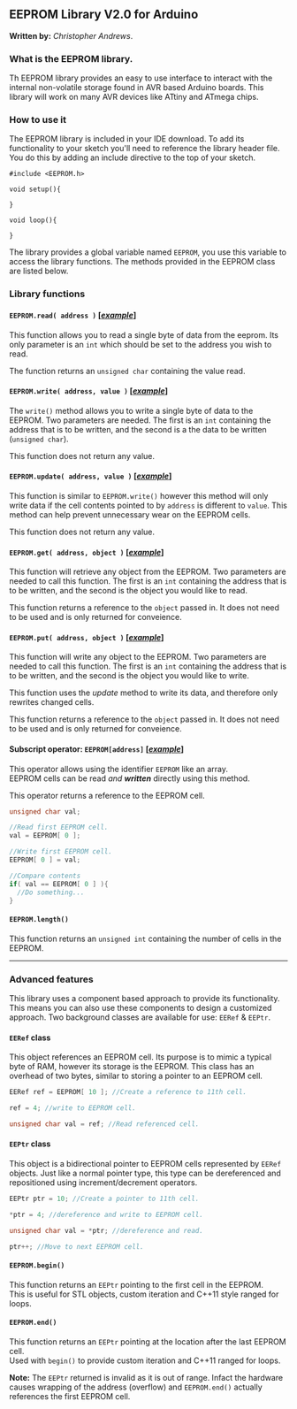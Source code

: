 ## **EEPROM Library V2.0** for Arduino

**Written by:** _Christopher Andrews_.  

### **What is the EEPROM library.**

Th EEPROM library provides an easy to use interface to interact with the internal non-volatile storage found in AVR based Arduino boards. This library will work on many AVR devices like ATtiny and ATmega chips.

### **How to use it**
The EEPROM library is included in your IDE download. To add its functionality to your sketch you'll need to reference the library header file. You do this by adding an include directive to the top of your sketch.

```Arduino
#include <EEPROM.h>

void setup(){

}

void loop(){

}

```

The library provides a global variable named `EEPROM`, you use this variable to access the library functions. The methods provided in the EEPROM class are listed below.

### **Library functions**

#### **`EEPROM.read( address )`** [[_example_]](examples/eeprom_read.ino)

This function allows you to read a single byte of data from the eeprom.
Its only parameter is an `int` which should be set to the address you wish to read.

The function returns an `unsigned char` containing the value read.

#### **`EEPROM.write( address, value )`** [[_example_]](examples/eeprom_write.ino)

The `write()` method allows you to write a single byte of data to the EEPROM.
Two parameters are needed. The first is an `int` containing the address that is to be written, and the second is a the data to be written (`unsigned char`).

This function does not return any value.

#### **`EEPROM.update( address, value )`** [[_example_]](examples/eeprom_update.ino)

This function is similar to `EEPROM.write()` however this method will only write data if the cell contents pointed to by `address` is different to `value`. This method can help prevent unnecessary wear on the EEPROM cells.

This function does not return any value.

#### **`EEPROM.get( address, object )`** [[_example_]](examples/eeprom_get.ino)

This function will retrieve any object from the EEPROM.
Two parameters are needed to call this function. The first is an `int` containing the address that is to be written, and the second is the object you would like to read.

This function returns a reference to the `object` passed in. It does not need to be used and is only returned for conveience.

#### **`EEPROM.put( address, object )`** [[_example_]](examples/eeprom_put.ino)

This function will write any object to the EEPROM.
Two parameters are needed to call this function. The first is an `int` containing the address that is to be written, and the second is the object you would like to write.

This function uses the _update_ method to write its data, and therefore only rewrites changed cells.

This function returns a reference to the `object` passed in. It does not need to be used and is only returned for conveience.

#### **Subscript operator: `EEPROM[address]`** [[_example_]](examples/eeprom_crc.ino)

This operator allows using the identifier `EEPROM` like an array.  
EEPROM cells can be read _and_ **_written_** directly using this method.

This operator returns a reference to the EEPROM cell.

```c++
unsigned char val;

//Read first EEPROM cell.
val = EEPROM[ 0 ];

//Write first EEPROM cell.
EEPROM[ 0 ] = val;

//Compare contents
if( val == EEPROM[ 0 ] ){
  //Do something...
}
```

#### **`EEPROM.length()`**

This function returns an `unsigned int` containing the number of cells in the EEPROM.

---

### **Advanced features**

This library uses a component based approach to provide its functionality. This means you can also use these components to design a customized approach. Two background classes are available for use: `EERef` & `EEPtr`.

#### **`EERef` class**

This object references an EEPROM cell.
Its purpose is to mimic a typical byte of RAM, however its storage is the EEPROM.
This class has an overhead of two bytes, similar to storing a pointer to an EEPROM cell.

```C++
EERef ref = EEPROM[ 10 ]; //Create a reference to 11th cell.

ref = 4; //write to EEPROM cell.

unsigned char val = ref; //Read referenced cell.
```

#### **`EEPtr` class**

This object is a bidirectional pointer to EEPROM cells represented by `EERef` objects.
Just like a normal pointer type, this type can be dereferenced and repositioned using 
increment/decrement operators.

```C++
EEPtr ptr = 10; //Create a pointer to 11th cell.

*ptr = 4; //dereference and write to EEPROM cell.

unsigned char val = *ptr; //dereference and read.

ptr++; //Move to next EEPROM cell.
```

#### **`EEPROM.begin()`**

This function returns an `EEPtr` pointing to the first cell in the EEPROM.  
This is useful for STL objects, custom iteration and C++11 style ranged for loops.

#### `EEPROM.end()`

This function returns an `EEPtr` pointing at the location after the last EEPROM cell.  
Used with `begin()` to provide custom iteration and C++11 ranged for loops.

**Note:** The `EEPtr` returned is invalid as it is out of range. Infact the hardware causes wrapping of the address (overflow) and `EEPROM.end()` actually references the first EEPROM cell.

